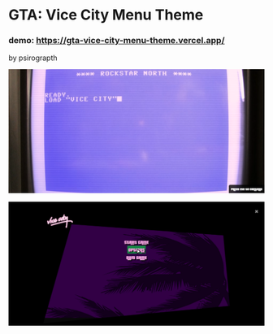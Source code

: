 # GTA: Vice City Menu Theme

### demo: https://gta-vice-city-menu-theme.vercel.app/

by psirograpth

![ss 1](./assets/ss1.png)

![ss 2](./assets/ss2.png)

